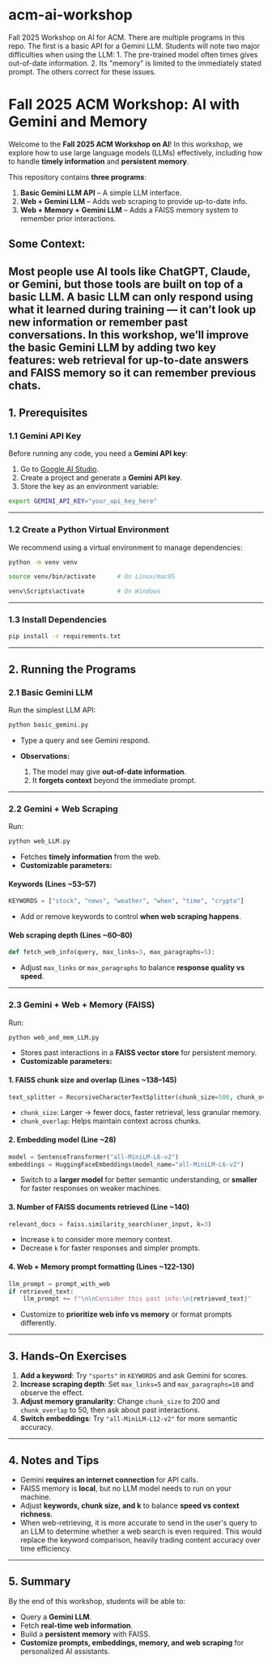 # acm-ai-workshop
Fall 2025 Workshop on AI for ACM. There are multiple programs in this repo. The first is a basic API for a Gemini LLM. Students will note two major difficulties when using the LLM: 1. The pre-trained model often times gives out-of-date information. 2. Its "memory" is limited to the immediately stated prompt. The others correct for these issues.

# Fall 2025 ACM Workshop: AI with Gemini and Memory

Welcome to the **Fall 2025 ACM Workshop on AI**! In this workshop, we explore how to use large language models (LLMs) effectively, including how to handle **timely information** and **persistent memory**.

This repository contains **three programs**:

1. **Basic Gemini LLM API** – A simple LLM interface.
2. **Web + Gemini LLM** – Adds web scraping to provide up-to-date info.
3. **Web + Memory + Gemini LLM** – Adds a FAISS memory system to remember prior interactions.

## Some Context:

Most people use AI tools like ChatGPT, Claude, or Gemini, but those tools are built on top of a basic LLM. A basic LLM can only respond using what it learned during training — it can’t look up new information or remember past conversations.
In this workshop, we’ll improve the basic Gemini LLM by adding two key features: web retrieval for up-to-date answers and FAISS memory so it can remember previous chats.
---

## 1. Prerequisites

### 1.1 Gemini API Key

Before running any code, you need a **Gemini API key**:

1. Go to [Google AI Studio](https://studio.ai.google/).
2. Create a project and generate a **Gemini API key**.
3. Store the key as an environment variable:

```bash
export GEMINI_API_KEY="your_api_key_here"
```

---

### 1.2 Create a Python Virtual Environment

We recommend using a virtual environment to manage dependencies:

```bash
python -m venv venv

source venv/bin/activate      # On Linux/macOS

venv\Scripts\activate         # On Windows
```

---

### 1.3 Install Dependencies

```bash
pip install -r requirements.txt
```

---

## 2. Running the Programs

### 2.1 Basic Gemini LLM

Run the simplest LLM API:

```bash
python basic_gemini.py
```

* Type a query and see Gemini respond.
* **Observations:**

  1. The model may give **out-of-date information**.
  2. It **forgets context** beyond the immediate prompt.

---

### 2.2 Gemini + Web Scraping

Run:

```bash
python web_LLM.py
```

* Fetches **timely information** from the web.
* **Customizable parameters:**

#### Keywords (Lines ~53–57)

```python
KEYWORDS = ["stock", "news", "weather", "when", "time", "crypto"]
```

* Add or remove keywords to control **when web scraping happens**.

#### Web scraping depth (Lines ~60–80)

```python
def fetch_web_info(query, max_links=3, max_paragraphs=5):
```

* Adjust `max_links` or `max_paragraphs` to balance **response quality vs speed**.

---

### 2.3 Gemini + Web + Memory (FAISS)

Run:

```bash
python web_and_mem_LLM.py
```

* Stores past interactions in a **FAISS vector store** for persistent memory.
* **Customizable parameters:**

#### 1. FAISS chunk size and overlap (Lines ~138–145)

```python
text_splitter = RecursiveCharacterTextSplitter(chunk_size=500, chunk_overlap=50)
```

* `chunk_size`: Larger → fewer docs, faster retrieval, less granular memory.
* `chunk_overlap`: Helps maintain context across chunks.

#### 2. Embedding model (Line ~28)

```python
model = SentenceTransformer("all-MiniLM-L6-v2")
embeddings = HuggingFaceEmbeddings(model_name="all-MiniLM-L6-v2")
```

* Switch to a **larger model** for better semantic understanding, or **smaller** for faster responses on weaker machines.

#### 3. Number of FAISS documents retrieved (Line ~140)

```python
relevant_docs = faiss.similarity_search(user_input, k=3)
```

* Increase `k` to consider more memory context.
* Decrease `k` for faster responses and simpler prompts.

#### 4. Web + Memory prompt formatting (Lines ~122–130)

```python
llm_prompt = prompt_with_web
if retrieved_text:
    llm_prompt += f"\n\nConsider this past info:\n{retrieved_text}"
```

* Customize to **prioritize web info vs memory** or format prompts differently.

---

## 3. Hands-On Exercises

1. **Add a keyword**: Try `"sports"` in `KEYWORDS` and ask Gemini for scores.
2. **Increase scraping depth**: Set `max_links=5` and `max_paragraphs=10` and observe the effect.
3. **Adjust memory granularity**: Change `chunk_size` to 200 and `chunk_overlap` to 50, then ask about past interactions.
4. **Switch embeddings**: Try `"all-MiniLM-L12-v2"` for more semantic accuracy.

---

## 4. Notes and Tips

* Gemini **requires an internet connection** for API calls.
* FAISS memory is **local**, but no LLM model needs to run on your machine.
* Adjust **keywords, chunk size, and k** to balance **speed vs context richness**.
* When web-retrieving, it is more accurate to send in the user's query to an LLM to determine whether a web search is even required. This would replace the keyword comparison, heavily trading content accuracy over time efficiency. 
---

## 5. Summary

By the end of this workshop, students will be able to:

* Query a **Gemini LLM**.
* Fetch **real-time web information**.
* Build a **persistent memory** with FAISS.
* **Customize prompts, embeddings, memory, and web scraping** for personalized AI assistants.
